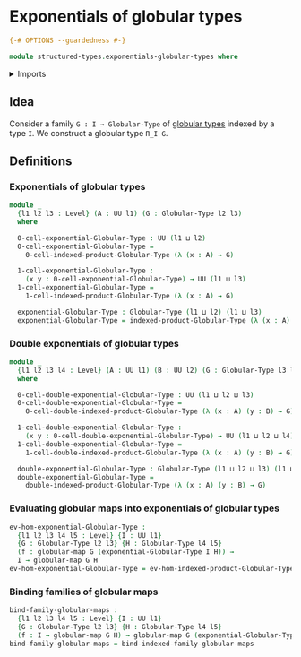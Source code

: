 # Exponentials of globular types

```agda
{-# OPTIONS --guardedness #-}

module structured-types.exponentials-globular-types where
```

<details><summary>Imports</summary>

```agda
open import foundation.dependent-pair-types
open import foundation.universe-levels

open import structured-types.globular-maps
open import structured-types.globular-types
open import structured-types.products-families-of-globular-types
```

</details>

## Idea

Consider a family `G : I → Globular-Type` of
[globular types](structured-types.globular-types.md) indexed by a type `I`. We
construct a globular type `Π_I G`.

## Definitions

### Exponentials of globular types

```agda
module _
  {l1 l2 l3 : Level} (A : UU l1) (G : Globular-Type l2 l3)
  where

  0-cell-exponential-Globular-Type : UU (l1 ⊔ l2)
  0-cell-exponential-Globular-Type =
    0-cell-indexed-product-Globular-Type (λ (x : A) → G)

  1-cell-exponential-Globular-Type :
    (x y : 0-cell-exponential-Globular-Type) → UU (l1 ⊔ l3)
  1-cell-exponential-Globular-Type =
    1-cell-indexed-product-Globular-Type (λ (x : A) → G)

  exponential-Globular-Type : Globular-Type (l1 ⊔ l2) (l1 ⊔ l3)
  exponential-Globular-Type = indexed-product-Globular-Type (λ (x : A) → G)
```

### Double exponentials of globular types

```agda
module _
  {l1 l2 l3 l4 : Level} (A : UU l1) (B : UU l2) (G : Globular-Type l3 l4)
  where

  0-cell-double-exponential-Globular-Type : UU (l1 ⊔ l2 ⊔ l3)
  0-cell-double-exponential-Globular-Type =
    0-cell-double-indexed-product-Globular-Type (λ (x : A) (y : B) → G)

  1-cell-double-exponential-Globular-Type :
    (x y : 0-cell-double-exponential-Globular-Type) → UU (l1 ⊔ l2 ⊔ l4)
  1-cell-double-exponential-Globular-Type =
    1-cell-double-indexed-product-Globular-Type (λ (x : A) (y : B) → G)

  double-exponential-Globular-Type : Globular-Type (l1 ⊔ l2 ⊔ l3) (l1 ⊔ l2 ⊔ l4)
  double-exponential-Globular-Type =
    double-indexed-product-Globular-Type (λ (x : A) (y : B) → G)
```

### Evaluating globular maps into exponentials of globular types

```agda
ev-hom-exponential-Globular-Type :
  {l1 l2 l3 l4 l5 : Level} {I : UU l1}
  {G : Globular-Type l2 l3} {H : Globular-Type l4 l5}
  (f : globular-map G (exponential-Globular-Type I H)) →
  I → globular-map G H
ev-hom-exponential-Globular-Type = ev-hom-indexed-product-Globular-Type
```

### Binding families of globular maps

```agda
bind-family-globular-maps :
  {l1 l2 l3 l4 l5 : Level} {I : UU l1}
  {G : Globular-Type l2 l3} {H : Globular-Type l4 l5}
  (f : I → globular-map G H) → globular-map G (exponential-Globular-Type I H)
bind-family-globular-maps = bind-indexed-family-globular-maps
```
